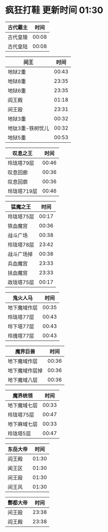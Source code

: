 # 疯狂打鞋 更新时间 01:30

| 古代霸主   | 时间    |
|--------|-------|
| 古代皇陵 | 00:08 |
| 古代皇陆 | 00:08 |

| 间王   | 时间    |
|--------|-------|
| 地狱2重 | 00:43 |
| 地狱8重 | 23:35 |
| 地狱6重 | 23:35 |
| 阎王殿 | 01:18 |
| 间王殴 | 23:31 |
| 地狱3重 | 00:32 |
| 地钛3重-铁树忧儿 | 00:32 |
| 地狱5重 | 00:53 |

| 叹息之王   | 时间    |
|--------|-------|
| 玲珑塔79层 | 00:46 |
| 叹息回廊 | 00:36 |
| 叹息回廓 | 00:36 |
| 玲珑塔719层 | 00:46 |

| 猛魔之王   | 时间    |
|--------|-------|
| 玲珑塔75层 | 00:17 |
| 铁血魔宫 | 00:36 |
| 战斗广场 | 00:38 |
| 玲珑塔78层 | 23:42 |
| 战斗广场掉 | 00:38 |
| 兵血魔宫 | 23:33 |
| 扶血魔宫 | 23:33 |
| 政珑塔75层 | 00:17 |

| 鬼火人马   | 时间    |
|--------|-------|
| 地下魔域作层 | 00:35 |
| 玲珑塔77层 | 00:43 |
| 玲下塔77层 | 00:43 |
| 玲瑰塔77层 | 00:43 |

| 魔界巨兽   | 时间    |
|--------|-------|
| 地下魔域作层 | 00:36 |
| 地下魔域作层掉 | 00:36 |
| 地下魔域八层 | 00:36 |

| 魔界统领   | 时间    |
|--------|-------|
| 地下魔域七层 | 00:33 |
| 玲珑塔75层 | 00:47 |
| 地下麻域七层 | 00:33 |
| 玲珑塔5层 | 00:47 |

| 东岳大帝   | 时间    |
|--------|-------|
| 阎王殿 | 01:30 |
| 闻王区 | 01:30 |
| 间王殴 | 01:30 |
| 间王风 | 01:30 |

| 酆都大帝   | 时间    |
|--------|-------|
| 间王殴 | 23:38 |
| 阎王殿 | 23:38 |